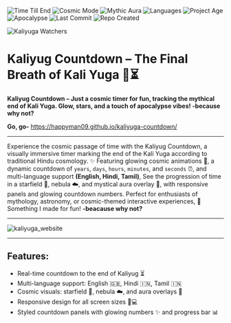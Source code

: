 ![Time Till End](https://img.shields.io/badge/Kaliyug-431,998_years_left-ff3b3b?style=for-the-badge&logo=stars)
![Cosmic Mode](https://img.shields.io/badge/Mode-Cosmic✨-f6c85f?style=for-the-badge&logo=stars)
![Mythic Aura](https://img.shields.io/badge/Mythic🌌-Active-ff69b4?style=for-the-badge)
![Languages](https://img.shields.io/badge/Languages-English%2C_Hindi%2C_Tamil-00bfff?style=for-the-badge&logo=translate)
![Project Age](https://img.shields.io/badge/start-3102_BCE-brightgreen?style=for-the-badge)
![Apocalypse](https://img.shields.io/badge/KaliYuga-Approaching☠️-ff4500?style=for-the-badge)
![Last Commit](https://img.shields.io/github/last-commit/happyman09/kaliyuga-countdown?style=for-the-badge)
![Repo Created](https://img.shields.io/badge/Created-2025--09--25-blue?style=for-the-badge)

![Kaliyuga Watchers](https://visitor-badge.laobi.icu/badge?page_id=happyman09.kaliyug-countdown&left_color=ff3b3b&right_color=f6c85f&left_text=Kaliyuga%20Visitors)




# Kaliyug Countdown – The Final Breath of Kali Yuga 🌌⏳
**Kaliyug Countdown – Just a cosmic timer for fun, tracking the mythical end of Kali Yuga. Glow, stars, and a touch of apocalypse vibes! -because why not?**

**Go, go-** https://happyman09.github.io/kaliyuga-countdown/
<hr>

Experience the cosmic passage of time with the Kaliyug Countdown, a visually immersive timer marking the end of the Kali Yuga according to traditional Hindu cosmology. ✨ Featuring glowing cosmic animations 🌟, a dynamic countdown of `years`, `days`, `hours`, `minutes`, and `seconds` ⏰, and multi-language support **(English, Hindi, Tamil)**, See the progression of time in a starfield 🌠, nebula ☁️, and mystical aura overlay 🔮, with responsive panels and glowing countdown numbers. Perfect for enthusiasts of mythology, astronomy, or cosmic-themed interactive experiences, 🌌 Something I made for fun! **-beacause why not?**

---

![kaliyuga_website](assets/kaliyuga_website.png)

---
## Features:
- Real-time countdown to the end of Kaliyug ⏳
- Multi-language support: English 🇬🇧, Hindi 🇮🇳, Tamil 🇮🇳
- Cosmic visuals: starfield 🌟, nebula ☁️, and aura overlays 🔮
- Responsive design for all screen sizes 📱💻
- Styled countdown panels with glowing numbers ✨ and progress bar 📊
